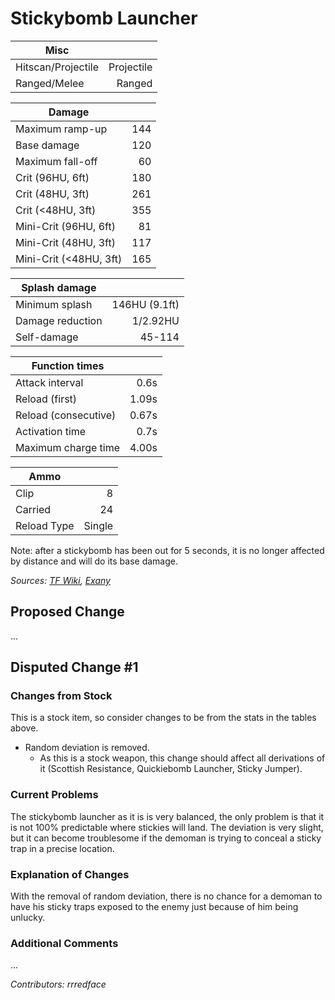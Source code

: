 # Stickybomb Launcher

| Misc               |            |
|--------------------|-----------:|
| Hitscan/Projectile | Projectile |
| Ranged/Melee       |     Ranged |

| Damage                  |     |
|-------------------------|----:|
| Maximum ramp-up         | 144 |
| Base damage             | 120 |
| Maximum fall-off        |  60 |
| Crit (96HU, 6ft)        | 180 |
| Crit (48HU, 3ft)        | 261 |
| Crit (<48HU, 3ft)       | 355 |
| Mini-Crit (96HU, 6ft)   |  81 |
| Mini-Crit (48HU, 3ft)   | 117 |
| Mini-Crit (<48HU, 3ft)  | 165 |

|  Splash damage   |               |
|------------------|--------------:|
| Minimum splash   | 146HU (9.1ft) |
| Damage reduction |      1/2.92HU |
| Self-damage      |        45-114 |

|    Function times     |        |
|-----------------------|-------:|
| Attack interval       |   0.6s |
| Reload (first)        |  1.09s |
| Reload (consecutive)  |  0.67s |
| Activation time       |   0.7s |
| Maximum charge time   |  4.00s |

| Ammo        |        |
|-------------|-------:|
| Clip        |      8 |
| Carried     |     24 |
| Reload Type | Single |

Note: after a stickybomb has been out for 5 seconds, it is no longer affected by distance and will do its base damage.

*Sources: [TF Wiki](https://wiki.teamfortress.com/wiki/Stickybomb_Launcher), [Exany](https://youtu.be/rUziaUJludw?t=708)*

## Proposed Change
...

## Disputed Change #1

### Changes from Stock
This is a stock item, so consider changes to be from the stats in the tables above.
* Random deviation is removed.
    * As this is a stock weapon, this change should affect all derivations of it (Scottish Resistance, Quickiebomb Launcher, Sticky Jumper).

### Current Problems
The stickybomb launcher as it is is very balanced, the only problem is that it is not 100% predictable where stickies will land. The deviation is very slight, but it can become troublesome if the demoman is trying to conceal a sticky trap in a precise location.

### Explanation of Changes
With the removal of random deviation, there is no chance for a demoman to have his sticky traps exposed to the enemy just because of him being unlucky.

### Additional Comments
...

*Contributors: rrredface*
